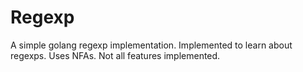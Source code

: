 # Regexp

A simple golang regexp implementation.
Implemented to learn about regexps.
Uses NFAs.
Not all features implemented.
